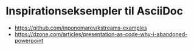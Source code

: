 

# Inspirationseksempler til AsciiDoc
- https://github.com/inponomarev/kstreams-examples
- https://dzone.com/articles/presentation-as-code-why-i-abandoned-powerpoint